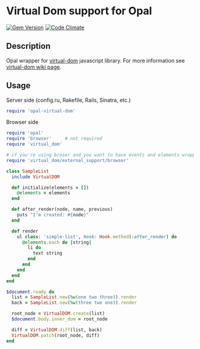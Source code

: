 # Virtual Dom support for Opal
[![Gem Version](https://badge.fury.io/rb/opal-virtual-dom.svg)](http://badge.fury.io/rb/opal-virtual-dom)
[![Code Climate](https://codeclimate.com/github/fazibear/opal-virtual-dom/badges/gpa.svg)](https://codeclimate.com/github/fazibear/opal-virtual-dom)

## Description

Opal wrapper for [virtual-dom](https://github.com/Matt-Esch/virtual-dom) javascript library. For more information see [virtual-dom wiki page](https://github.com/Matt-Esch/virtual-dom/wiki).

## Usage

Server side (config.ru, Rakefile, Rails, Sinatra, etc.)

```ruby
require 'opal-virtual-dom'
```

Browser side

```ruby
require 'opal'
require 'browser'     # not required
require 'virtual_dom'

# if you're using broser and you want to have events and elements wrapped
require 'virtual_dom/external_support/browser'

class SampleList
  include VirtualDOM

  def initialize(elements = [])
    @elements = elements
  end

  def after_render(node, name, previous)
    puts "I'm created: #{node}"
  end

  def render
    ul class: 'simple-list', hook: Hook.method(:after_render) do
      @elements.each do |string|
        li do
          text string
        end
      end
    end
  end
end

$document.ready do
  list = SampleList.new(%w(one two three)).render
  back = SampleList.new(%w(three two one)).render

  root_node = VirtualDOM.create(list)
  $document.body.inner_dom = root_node

  diff = VirtualDOM.diff(list, back)
  VirtualDOM.patch(root_node, diff)
end
```
